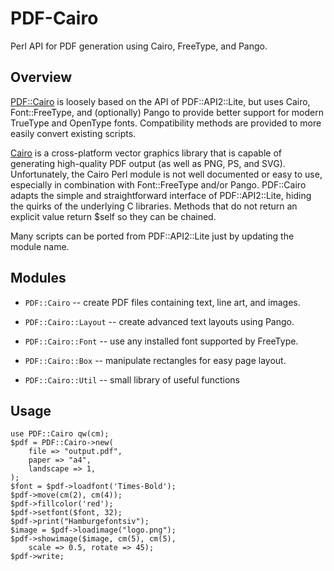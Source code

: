 # PDF-Cairo

Perl API for PDF generation using Cairo, FreeType, and Pango.

## Overview

[PDF::Cairo](https://metacpan.org/release/PDF-Cairo) is loosely based on the API of PDF::API2::Lite, but uses
Cairo, Font::FreeType, and (optionally) Pango to provide better
support for modern TrueType and OpenType fonts. Compatibility methods
are provided to more easily convert existing scripts.

[Cairo](https://www.cairographics.org) is a cross-platform vector
graphics library that is capable of generating high-quality PDF output
(as well as PNG, PS, and SVG). Unfortunately, the Cairo Perl module
is not well documented or easy to use, especially in combination with
Font::FreeType and/or Pango. PDF::Cairo adapts the simple and
straightforward interface of PDF::API2::Lite, hiding the quirks of
the underlying C libraries. Methods that do not return an explicit
value return $self so they can be chained.

Many scripts can be ported from PDF::API2::Lite just by updating
the module name.

## Modules

* `PDF::Cairo` -- create PDF files containing text, line art, and images.

* `PDF::Cairo::Layout` -- create advanced text layouts using Pango.

* `PDF::Cairo::Font` -- use any installed font supported by FreeType.

* `PDF::Cairo::Box` -- manipulate rectangles for easy page layout.

* `PDF::Cairo::Util` -- small library of useful functions

## Usage

```
use PDF::Cairo qw(cm);
$pdf = PDF::Cairo->new(
    file => "output.pdf",
    paper => "a4",
    landscape => 1,
);
$font = $pdf->loadfont('Times-Bold');
$pdf->move(cm(2), cm(4));
$pdf->fillcolor('red');
$pdf->setfont($font, 32);
$pdf->print("Hamburgefontsiv");
$image = $pdf->loadimage("logo.png");
$pdf->showimage($image, cm(5), cm(5),
    scale => 0.5, rotate => 45);
$pdf->write;
```
